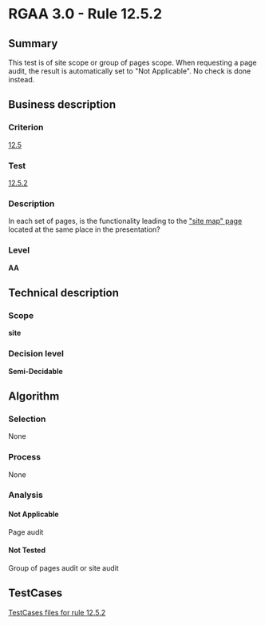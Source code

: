 # RGAA 3.0 -  Rule 12.5.2

## Summary

This test is of site scope or group of pages scope. When requesting a page audit, the result is automatically set to "Not Applicable". No check is done instead.

## Business description

### Criterion

[12.5](http://asqatasun.github.io/RGAA--3.0--EN/RGAA3.0_Criteria_English_version_v1.html#crit-12-5)

### Test

[12.5.2](http://asqatasun.github.io/RGAA--3.0--EN/RGAA3.0_Criteria_English_version_v1.html#test-12-5-2)

### Description
In each set of pages,
    is the functionality leading to the <a href="http://asqatasun.github.io/RGAA--3.0--EN/RGAA3.0_Glossary_English_version_v1.html#mPlanSite">"site
  map" page</a> located at the same place in the
    presentation? 


### Level

**AA**

## Technical description

### Scope

**site**

### Decision level

**Semi-Decidable**

## Algorithm

### Selection

None

### Process

None

### Analysis

#### Not Applicable

Page audit 

#### Not Tested

Group of pages audit or site audit



##  TestCases 

[TestCases files for rule 12.5.2](https://gitlab.com/asqatasun/Asqatasun/-/tree/master/rules/rules-rgaa3.0/src/test/resources/testcases/rgaa30/Rgaa30Rule120502/) 


